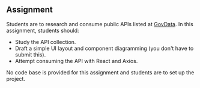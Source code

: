 ## Assignment

Students are to research and consume public APIs listed at [GovData](https://data.gov.sg/). In this assignment, students should:

- Study the API collection.
- Draft a simple UI layout and component diagramming (you don't have to submit this).
- Attempt consuming the API with React and Axios.

No code base is provided for this assignment and students are to set up the project.